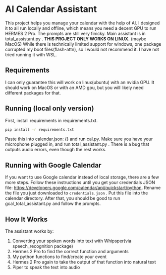 # AI Calendar Assistant
This project helps you manage your calendar with the help of AI. I designed it to all run locally and offline, which means you need a decent GPU to run HERMES 2 Pro. The prompts are still very finicky. Main assistant is in total_assistant.py . **THIS PROJECT ONLY WORKS ON LINUX.** (maybe MacOS) While there is technically limited support for windows, one package corrupted my boot files(flash-attn), so I would not recommend it. I have not tried running it with WSL. 
## Requirements
I can only guarantee this will work on linux(ubuntu) with an nvidia GPU. It should work on MacOS or with an AMD gpu, but you will likely need different packages for that. 
## Running (local only version)
First, install requirements in requirements.txt.
~~~bash
pip install -r requirements.txt
~~~

Paste this into calendar.json: {} and run cal.py. Make sure you have your microphone plugged in, and run total_assistant.py . There is a bug that outputs audio errors, even though the rest works. 
## Running with Google Calendar
If you want to use Google calendar instead of local storage, there are a few more steps. 
Follow these instructions until you get your credentials JSON file: https://developers.google.com/calendar/api/quickstart/python. Rename the file you just downloaded to `credentials.json` . Put this file into the calendar directory. After that, you should be good to run gcal_total_assistant.py and follow the prompts. 
## How It Works
The assistant works by:
1. Converting your spoken words into text with Whipsper(via speech_recognition package)
2. Hermes 2 Pro to find the correct function and arguments
3. My python functions to find/create your event
4. Hermes 2 Pro again to take the output of that function into natural text
5. Piper to speak the text into audio